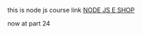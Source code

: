 this is node js course 
link [NODE JS E SHOP](https://www.udemy.com/course/nodejs-build-complete-ecommerce-web-api/learn/lecture/24250940#overview)

now at part 24
